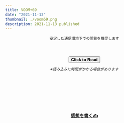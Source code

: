 ```yaml
---
title: VOOM+69
date: "2021-11-13"
thumbnail: ./voom69.png
description: 2021-11-13 published
---
```

<div style="text-align: center;margin-top: 10px;margin-bottom: 50px;">
<sub>安定した通信環境下での閲覧を推奨します</sub>
</div>

<div style="text-align: center;">
<a href="https://kucc-rokko-festival.herokuapp.com/bibi/?book=voom20211104.epub"><button><strong>Click to Read</strong></button></a>
</div>


<div style="text-align: center;margin-top: 10px;margin-bottom: 40px;">
<sub><em>※読み込みに時間がかかる場合があります</em></sub>
</div>




<div style="text-align: center;margin-top: 130px;">
<strong>

[感想を書く✍](https://mystifying-turing-59e820.netlify.app/form/)

</strong>
</div>